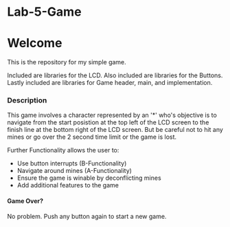 Lab-5-Game
==========
# Welcome
This is the repository for my simple game.

Included are libraries for the LCD.
Also included are libraries for the Buttons.
Lastly included are libraries for Game header, main, and implementation.

### Description
This game involves a character represented by an '*' who's objective is to navigate from the start posistion 
at the top left of the LCD screen to the finish line at the bottom right of the LCD screen. But be careful not to
hit any mines or go over the 2 second time limit or the game is lost.

Further Functionality allows the user to:
- Use button interrupts (B-Functionality) 
- Navigate around mines (A-Functionality)
- Ensure the game is winable by deconflicting mines
- Add additional features to the game

#### Game Over?
No problem. Push any button again to start a new game.
